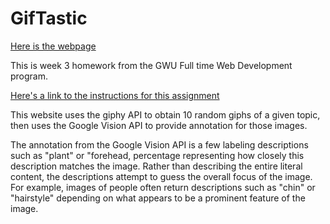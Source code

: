 # GifTastic

[Here is the webpage](https://ianwalston.github.io/giphy/)

This is week 3 homework from the GWU Full time Web Development program. 

[Here's a link to the instructions for this assignment](instructions.md)

This website uses the giphy API to obtain 10 random giphs of a given topic, then uses the Google Vision API to provide annotation for those images. 

The annotation from the Google Vision API is a few labeling descriptions such as "plant" or "forehead, percentage representing how closely this description matches the image. Rather than describing the entire literal content, the descriptions attempt to guess the overall focus of the image. For example, images of people often return descriptions such as "chin" or "hairstyle" depending on what appears to be a prominent feature of the image. 